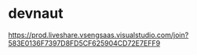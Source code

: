 # devnaut
https://prod.liveshare.vsengsaas.visualstudio.com/join?583E0136F7397D8FD5CF625904CD72E7EFF9
